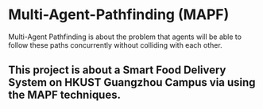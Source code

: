 # Multi-Agent-Pathfinding (MAPF)
Multi-Agent Pathfinding is about the problem that agents will be able to follow these paths concurrently without colliding with each other.  
## This project is about a Smart Food Delivery System on HKUST Guangzhou Campus via using the MAPF techniques.
